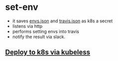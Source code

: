 # set-env

- it saves [envs.json](examples/envs.json) and [travis.json](examples.travis) as k8s a secret
- listens via http
- performs setting envs into travis
- notify the result via slack.

## [Deploy to k8s via kubeless](bin/README.md)
